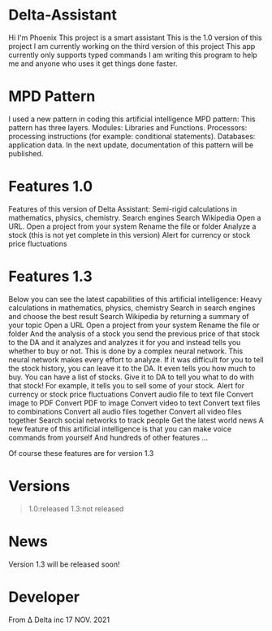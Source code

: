 # Delta-Assistant
Hi
I'm Phoenix
This project is a smart assistant
This is the 1.0 version of this project
I am currently working on the third version of this project
This app currently only supports typed commands
I am writing this program to help me and anyone who uses it get things done faster.

# MPD Pattern
I used a new pattern in coding this artificial intelligence
MPD pattern:
This pattern has three layers.
Modules: Libraries and Functions.
Processors: processing instructions (for example: conditional statements).
Databases: application data.
In the next update, documentation of this pattern will be published.

# Features 1.0
Features of this version of Delta Assistant:
Semi-rigid calculations in mathematics, physics, chemistry.
Search engines
Search Wikipedia
Open a URL.
Open a project from your system
Rename the file or folder
Analyze a stock (this is not yet complete in this version)
Alert for currency or stock price fluctuations

# Features 1.3
Below you can see the latest capabilities of this artificial intelligence:
Heavy calculations in mathematics, physics, chemistry
Search in search engines and choose the best result
Search Wikipedia by returning a summary of your topic
Open a URL
Open a project from your system
Rename the file or folder
And the analysis of a stock you send the previous price of that stock to the DA and it analyzes and analyzes it for you and instead tells you whether to buy or not. This is done by a complex neural network. This neural network makes every effort to analyze. If it was difficult for you to tell the stock history, you can leave it to the DA. It even tells you how much to buy. You can have a list of stocks. Give it to DA to tell you what to do with that stock! For example, it tells you to sell some of your stock.
Alert for currency or stock price fluctuations
Convert audio file to text file
Convert image to PDF
Convert PDF to image
Convert video to text
Convert text files to combinations
Convert all audio files together
Convert all video files together
Search social networks to track people
Get the latest world news
A new feature of this artificial intelligence is that you can make voice commands from yourself
And hundreds of other features ...

Of course these features are for version 1.3
# Versions
>1.0:released
>1.3:not released

# News
Version 1.3 will be released soon!
# Developer
From Δ Delta inc 17 NOV. 2021
